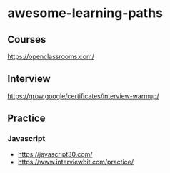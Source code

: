 # awesome-learning-paths

## Courses
https://openclassrooms.com/

## Interview 
https://grow.google/certificates/interview-warmup/

## Practice

### Javascript
- https://javascript30.com/
- https://www.interviewbit.com/practice/
